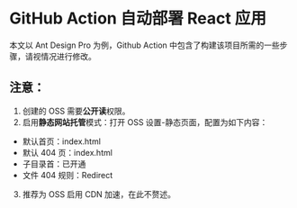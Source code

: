 # GitHub Action 自动部署 React 应用 

本文以 Ant Design Pro 为例，Github Action 中包含了构建该项目所需的一些步骤，请视情况进行修改。

## 注意：

1. 创建的 OSS 需要**公开读**权限。
2. 启用**静态网站托管**模式：打开 OSS 设置-静态页面，配置为如下内容： 
* 默认首页：index.html
* 默认 404 页：index.html
* 子目录首：已开通
* 文件 404 规则：Redirect
3. 推荐为 OSS 启用 CDN 加速，在此不赘述。
